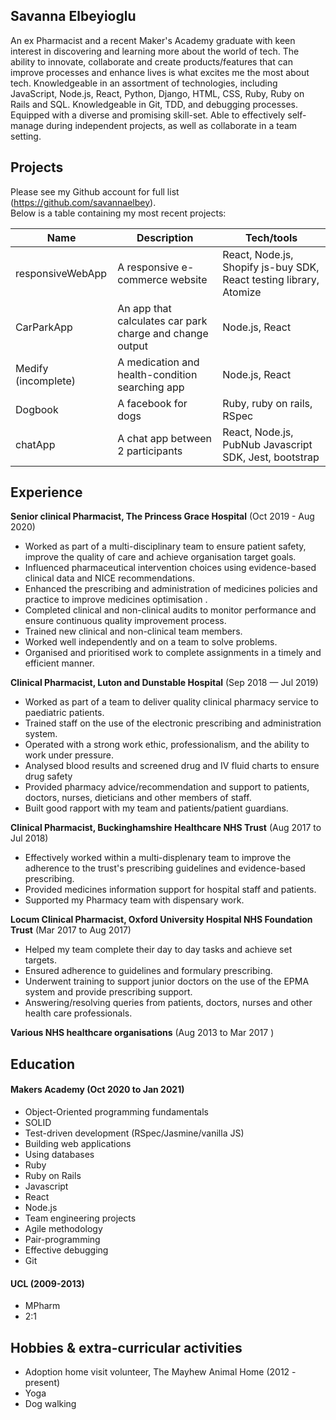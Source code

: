 ## Savanna Elbeyioglu

An ex Pharmacist and a recent Maker's Academy graduate with keen interest in discovering and learning more about the world of tech. The ability to innovate, collaborate and create products/features that can improve processes and enhance lives is what excites me the most about tech.
Knowledgeable in an assortment of technologies, including JavaScript, Node.js, React, Python, Django, HTML, CSS, Ruby, Ruby on Rails and SQL. Knowledgeable in Git, TDD, and debugging processes. Equipped with a diverse and promising skill-set. Able to effectively self-manage during independent projects, as well as collaborate in a team setting.

## Projects

Please see my Github account for full list (https://github.com/savannaelbey).   
Below is a table containing my most recent projects:

| Name                         |  Description                          | Tech/tools                 |
| ---------------------------- |  -----------------                    | -----------------          |
| responsiveWebApp             | A responsive e-commerce website       | React, Node.js, Shopify js-buy SDK, React testing library, Atomize |
| CarParkApp                   | An app that calculates car park charge and change output | Node.js, React             |
| Medify (incomplete)          | A medication and health-condition searching app | Node.js, React |
| Dogbook                      | A facebook for dogs                   | Ruby, ruby on rails, RSpec  |
| chatApp                      | A chat app between 2 participants     | React, Node.js, PubNub Javascript SDK, Jest, bootstrap|


## Experience

**Senior clinical Pharmacist, The Princess Grace Hospital** (Oct 2019 - Aug 2020)

* Worked as part of a multi-disciplinary team to ensure patient safety, improve the quality of care and achieve organisation target goals.
* Influenced pharmaceutical intervention choices using evidence-based clinical data and NICE recommendations. 
* Enhanced the prescribing and administration of medicines policies and practice to improve medicines optimisation .
* Completed clinical and non-clinical audits to monitor performance and ensure continuous quality improvement process.
* Trained new clinical and non-clinical team members.
* Worked well independently and on a team to solve problems.
* Organised and prioritised work to complete assignments in a timely and efficient manner.

**Clinical Pharmacist, Luton and Dunstable Hospital** (Sep 2018 — Jul 2019)  

* Worked as part of a team to deliver quality clinical pharmacy service to paediatric patients.
* Trained staff on the use of the electronic prescribing and administration system.
* Operated with a strong work ethic, professionalism, and the ability to work under pressure.
* Analysed blood results and screened drug and IV fluid charts to ensure drug safety
* Provided pharmacy advice/recommendation and support to patients, doctors, nurses, dieticians and other members of staff.
* Built good rapport with my team and patients/patient guardians.

**Clinical Pharmacist, Buckinghamshire Healthcare NHS Trust** (Aug 2017 to Jul 2018)

* Effectively worked within a multi-displenary team to improve the adherence to the trust's prescribing guidelines and evidence-based prescribing.
* Provided medicines information support for hospital staff and patients.
* Supported my Pharmacy team with dispensary work.

**Locum Clinical Pharmacist, Oxford University Hospital NHS Foundation Trust** (Mar 2017 to Aug 2017)

* Helped my team complete their day to day tasks and achieve set targets.
* Ensured adherence to guidelines and formulary prescribing.
* Underwent training to support junior doctors on the use of the EPMA system
and provide prescribing support.
* Answering/resolving queries from patients, doctors, nurses and other health
care professionals.

**Various NHS healthcare organisations** (Aug 2013 to Mar 2017 )  

## Education

#### Makers Academy (Oct 2020 to Jan 2021)

- Object-Oriented programming fundamentals
- SOLID
- Test-driven development (RSpec/Jasmine/vanilla JS)
- Building web applications
- Using databases
- Ruby
- Ruby on Rails
- Javascript
- React
- Node.js
- Team engineering projects
- Agile methodology
- Pair-programming
- Effective debugging
- Git

#### UCL (2009-2013)

- MPharm
- 2:1

## Hobbies & extra-curricular activities 

* Adoption home visit volunteer, The Mayhew Animal Home (2012 - present)
* Yoga 
* Dog walking


